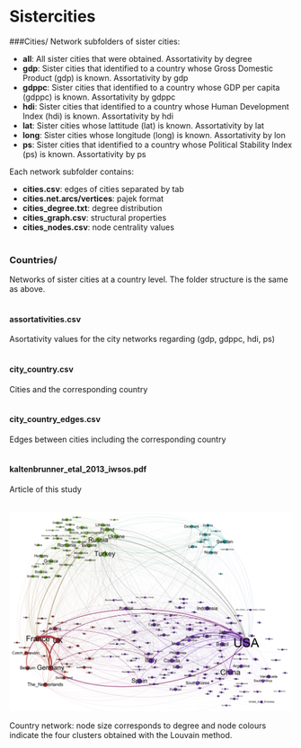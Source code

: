 # Sistercities

###Cities/
Network subfolders of sister cities:
* **all**: All sister cities that were obtained. Assortativity by degree
* **gdp**: Sister cities that identified to a country whose Gross Domestic Product (gdp) is known. Assortativity by gdp
* **gdppc**: Sister cities that identified to a country whose GDP per capita (gdppc) is known. Assortativity by gdppc
* **hdi**: Sister cities that identified to a country whose Human Development Index (hdi) is known. Assortativity by hdi
* **lat**: Sister cities whose lattitude (lat) is known. Assortativity by lat
* **long**: Sister cities whose longitude (long) is known. Assortativity by lon
* **ps**: Sister cities that identified to a country whose Political Stability Index (ps) is known. Assortativity by ps


Each network subfolder contains:
* **cities.csv**: edges of cities separated by tab
* **cities.net.arcs/vertices**: pajek format
* **cities_degree.txt**: degree distribution
* **cities_graph.csv**: structural properties
* **cities_nodes.csv**: node centrality values
<br/><br/>

### Countries/
Networks of sister cities at a country level. The folder structure is the same as above.
<br/><br/>

#### assortativities.csv
Asortativity values for the city networks regarding  (gdp, gdppc, hdi, ps)
<br/><br/>

#### city_country.csv
Cities and the corresponding country
<br/><br/>

#### city_country_edges.csv
Edges between cities including the corresponding country
<br/><br/>

#### kaltenbrunner_etal_2013_iwsos.pdf
Article of this study
<br/><br/>

![figure](https://raw.githubusercontent.com/elaragon/datasets/master/sistercities/kaltenbrunner_etal_2013_iwsos.png)

Country network: node size corresponds to degree and node colours indicate the four clusters obtained with the Louvain method.
